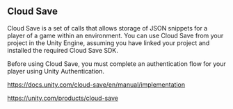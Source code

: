 ## Cloud Save
Cloud Save is a set of calls that allows storage of JSON snippets for a player of a game within an environment. You can use Cloud Save from your project in the Unity Engine, assuming you have linked your project and installed the required Cloud Save SDK.

Before using Cloud Save, you must complete an authentication flow for your player using Unity Authentication.

https://docs.unity.com/cloud-save/en/manual/implementation

https://unity.com/products/cloud-save
